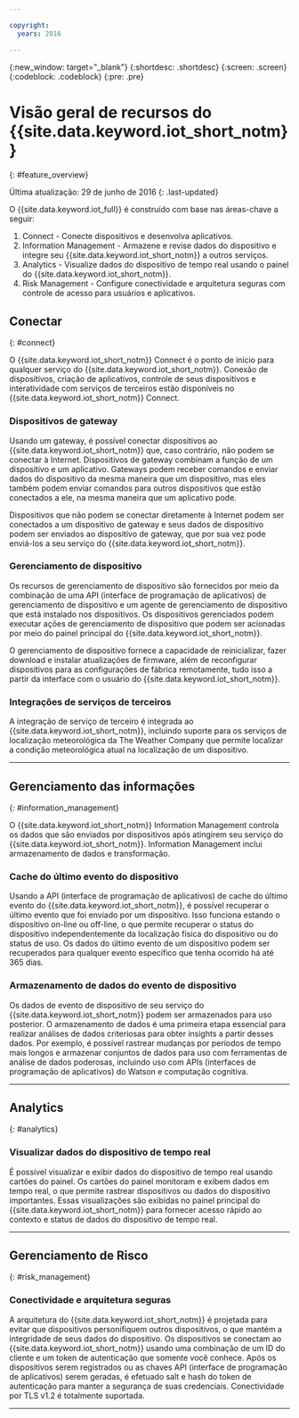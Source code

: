 ```yaml
---

copyright:
  years: 2016

---
```


{:new_window: target="\_blank"}
{:shortdesc: .shortdesc}
{:screen: .screen}
{:codeblock: .codeblock}
{:pre: .pre}

# Visão geral de recursos do {{site.data.keyword.iot_short_notm}}
{: #feature_overview}

Última atualização: 29 de junho de 2016
{: .last-updated}

O {{site.data.keyword.iot_full}} é construído com base nas áreas-chave a seguir:

  1. Connect - Conecte dispositivos e desenvolva aplicativos.
  2. Information Management - Armazene e revise dados do dispositivo e integre seu {{site.data.keyword.iot_short_notm}} a outros serviços.
  3. Analytics - Visualize dados do dispositivo de tempo real usando o painel do {{site.data.keyword.iot_short_notm}}.
  4. Risk Management - Configure conectividade e arquitetura seguras com controle de acesso para usuários e aplicativos.

## Conectar
{: #connect}

O {{site.data.keyword.iot_short_notm}} Connect é o ponto de início para qualquer serviço do {{site.data.keyword.iot_short_notm}}. Conexão de dispositivos, criação de aplicativos, controle de seus dispositivos e interatividade com serviços de terceiros estão disponíveis no {{site.data.keyword.iot_short_notm}} Connect.

### Dispositivos de gateway

Usando um gateway, é possível conectar dispositivos ao {{site.data.keyword.iot_short_notm}} que, caso contrário, não podem se conectar à Internet. Dispositivos de gateway combinam a função de um dispositivo e um aplicativo. Gateways podem receber comandos e enviar dados do dispositivo da mesma maneira que um dispositivo, mas eles também podem enviar comandos para outros dispositivos que estão conectados a ele, na mesma maneira que um aplicativo pode.

Dispositivos que não podem se conectar diretamente à Internet podem ser conectados a um dispositivo de gateway e seus dados de dispositivo podem ser enviados ao dispositivo de gateway, que por sua vez pode enviá-los a seu serviço do {{site.data.keyword.iot_short_notm}}.

### Gerenciamento de dispositivo

Os recursos de gerenciamento de dispositivo são fornecidos por meio da combinação de uma API (interface de programação de aplicativos) de gerenciamento de dispositivo e um agente de gerenciamento de dispositivo que está instalado nos dispositivos. Os dispositivos gerenciados podem executar ações de gerenciamento de dispositivo que podem ser acionadas por meio do painel principal do {{site.data.keyword.iot_short_notm}}.

O gerenciamento de dispositivo fornece a capacidade de reinicializar, fazer download e instalar atualizações de firmware, além de reconfigurar dispositivos para as configurações de fábrica remotamente, tudo isso a partir da interface com o usuário do {{site.data.keyword.iot_short_notm}}.

### Integrações de serviços de terceiros

A integração de serviço de terceiro é integrada ao {{site.data.keyword.iot_short_notm}}, incluindo suporte para os serviços de localização meteorológica da The Weather Company que permite localizar a condição meteorológica atual na localização de um dispositivo.

---

## Gerenciamento das informações
{: #information_management}

O {{site.data.keyword.iot_short_notm}} Information Management controla os dados que são enviados por dispositivos após atingirem seu serviço do {{site.data.keyword.iot_short_notm}}. Information Management inclui armazenamento de dados e transformação.

### Cache do último evento do dispositivo

Usando a API (interface de programação de aplicativos) de cache do último evento do {{site.data.keyword.iot_short_notm}}, é possível recuperar o último evento que foi enviado por um dispositivo. Isso funciona estando o dispositivo on-line ou off-line, o que permite recuperar o status do dispositivo independentemente da localização física do dispositivo ou do status de uso. Os dados do último evento de um dispositivo podem ser recuperados para qualquer evento específico que tenha ocorrido há até 365 dias.

### Armazenamento de dados do evento de dispositivo

Os dados de evento de dispositivo de seu serviço do {{site.data.keyword.iot_short_notm}} podem ser armazenados para uso posterior. O armazenamento de dados é uma primeira etapa essencial para realizar análises de dados criteriosas para obter insights a partir desses dados.  Por exemplo, é possível rastrear mudanças por períodos de tempo mais longos e armazenar conjuntos de dados para uso com ferramentas de análise de dados poderosas, incluindo uso com APIs (interfaces de programação de aplicativos) do Watson e computação cognitiva.

---

## Analytics
{: #analytics}

### Visualizar dados do dispositivo de tempo real

É possível visualizar e exibir dados do dispositivo de tempo real usando cartões do painel. Os cartões do painel monitoram e exibem dados em tempo real, o que permite rastrear dispositivos ou dados do dispositivo importantes. Essas visualizações são exibidas no painel principal do {{site.data.keyword.iot_short_notm}} para fornecer acesso rápido ao contexto e status de dados do dispositivo de tempo real.

---

## Gerenciamento de Risco
{: #risk_management}

### Conectividade e arquitetura seguras

A arquitetura do {{site.data.keyword.iot_short_notm}} é projetada para evitar que dispositivos personifiquem outros dispositivos, o que mantém a integridade de seus dados do dispositivo. Os dispositivos se conectam ao {{site.data.keyword.iot_short_notm}} usando uma combinação de um ID do cliente e um token de autenticação que somente você conhece. Após os dispositivos serem registrados ou as chaves API (interface de programação de aplicativos) serem geradas, é efetuado salt e hash do token de autenticação para manter a segurança de suas credenciais. Conectividade por TLS v1.2 é totalmente suportada.

---

